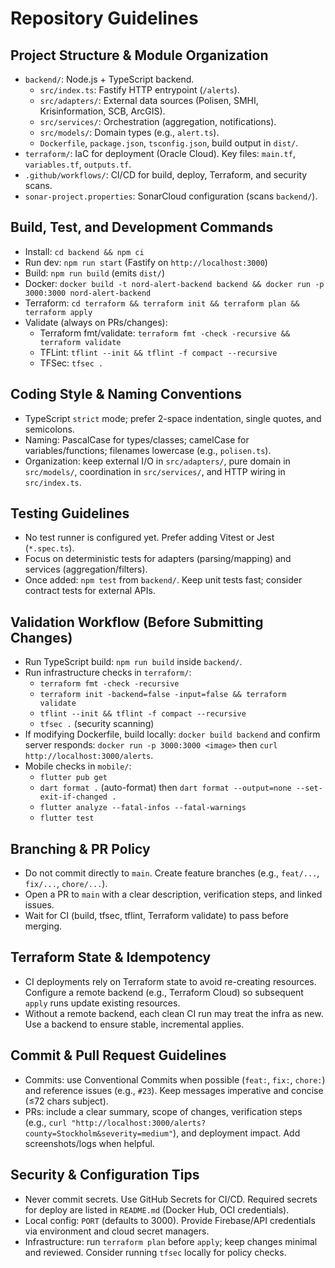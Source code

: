 # Repository Guidelines

## Project Structure & Module Organization
- `backend/`: Node.js + TypeScript backend.
  - `src/index.ts`: Fastify HTTP entrypoint (`/alerts`).
  - `src/adapters/`: External data sources (Polisen, SMHI, Krisinformation, SCB, ArcGIS).
  - `src/services/`: Orchestration (aggregation, notifications).
  - `src/models/`: Domain types (e.g., `alert.ts`).
  - `Dockerfile`, `package.json`, `tsconfig.json`, build output in `dist/`.
- `terraform/`: IaC for deployment (Oracle Cloud). Key files: `main.tf`, `variables.tf`, `outputs.tf`.
- `.github/workflows/`: CI/CD for build, deploy, Terraform, and security scans.
- `sonar-project.properties`: SonarCloud configuration (scans `backend/`).

## Build, Test, and Development Commands
- Install: `cd backend && npm ci`
- Run dev: `npm run start` (Fastify on `http://localhost:3000`)
- Build: `npm run build` (emits `dist/`)
- Docker: `docker build -t nord-alert-backend backend && docker run -p 3000:3000 nord-alert-backend`
- Terraform: `cd terraform && terraform init && terraform plan && terraform apply`
 - Validate (always on PRs/changes):
   - Terraform fmt/validate: `terraform fmt -check -recursive && terraform validate`
   - TFLint: `tflint --init && tflint -f compact --recursive`
   - TFSec: `tfsec .`

## Coding Style & Naming Conventions
- TypeScript `strict` mode; prefer 2-space indentation, single quotes, and semicolons.
- Naming: PascalCase for types/classes; camelCase for variables/functions; filenames lowercase (e.g., `polisen.ts`).
- Organization: keep external I/O in `src/adapters/`, pure domain in `src/models/`, coordination in `src/services/`, and HTTP wiring in `src/index.ts`.

## Testing Guidelines
- No test runner is configured yet. Prefer adding Vitest or Jest (`*.spec.ts`).
- Focus on deterministic tests for adapters (parsing/mapping) and services (aggregation/filters).
- Once added: `npm test` from `backend/`. Keep unit tests fast; consider contract tests for external APIs.

## Validation Workflow (Before Submitting Changes)
- Run TypeScript build: `npm run build` inside `backend/`.
- Run infrastructure checks in `terraform/`:
  - `terraform fmt -check -recursive`
  - `terraform init -backend=false -input=false && terraform validate`
  - `tflint --init && tflint -f compact --recursive`
  - `tfsec .` (security scanning)
- If modifying Dockerfile, build locally: `docker build backend` and confirm server responds: `docker run -p 3000:3000 <image>` then `curl http://localhost:3000/alerts`.
 - Mobile checks in `mobile/`:
   - `flutter pub get`
   - `dart format .` (auto-format) then `dart format --output=none --set-exit-if-changed .`
   - `flutter analyze --fatal-infos --fatal-warnings`
   - `flutter test`

## Branching & PR Policy
- Do not commit directly to `main`. Create feature branches (e.g., `feat/...`, `fix/...`, `chore/...`).
- Open a PR to `main` with a clear description, verification steps, and linked issues.
- Wait for CI (build, tfsec, tflint, Terraform validate) to pass before merging.

## Terraform State & Idempotency
- CI deployments rely on Terraform state to avoid re-creating resources. Configure a remote backend (e.g., Terraform Cloud) so subsequent `apply` runs update existing resources.
- Without a remote backend, each clean CI run may treat the infra as new. Use a backend to ensure stable, incremental applies.

## Commit & Pull Request Guidelines
- Commits: use Conventional Commits when possible (`feat:`, `fix:`, `chore:`) and reference issues (e.g., `#23`). Keep messages imperative and concise (≤72 chars subject).
- PRs: include a clear summary, scope of changes, verification steps (e.g., `curl "http://localhost:3000/alerts?county=Stockholm&severity=medium"`), and deployment impact. Add screenshots/logs when helpful.

## Security & Configuration Tips
- Never commit secrets. Use GitHub Secrets for CI/CD. Required secrets for deploy are listed in `README.md` (Docker Hub, OCI credentials).
- Local config: `PORT` (defaults to 3000). Provide Firebase/API credentials via environment and cloud secret managers.
- Infrastructure: run `terraform plan` before `apply`; keep changes minimal and reviewed. Consider running `tfsec` locally for policy checks.
